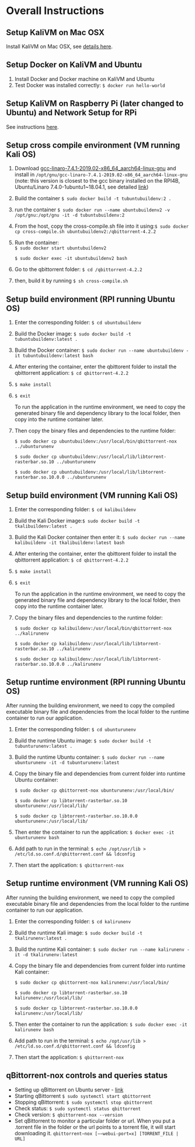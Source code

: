 # Overall Instructions

## Setup KaliVM on Mac OSX

Install KaliVM on Mac OSX, see [details here](https://github.com/jhu-information-security-institute/NwSec/wiki/JHUISI-VM).

## Setup Docker on KaliVM and Ubuntu

1. Install Docker and Docker machine on KaliVM and Ubuntu
2. Test Docker was installed correctly: `$ docker run hello-world`

## Setup KaliVM on Raspberry Pi (later changed to Ubuntu) and Network Setup for RPi

See instructions [here](https://github.com/jhu-information-security-institute/NwSec/wiki/Kali-RPI4B).

## Setup cross compile environment (VM running Kali OS)

1. Download [gcc-linaro-7.4.1-2019.02-x86_64_aarch64-linux-gnu](https://releases.linaro.org/components/toolchain/binaries/7.4-2019.02/aarch64-linux-gnu) and install in `/opt/gnu/gcc-linaro-7.4.1-2019.02-x86_64_aarch64-linux-gnu` (note: this version is closest to the gcc binary installed on the RPI4B, Ubuntu/Linaro 7.4.0-1ubuntu1~18.04.1, see detailed [link](https://releases.linaro.org/components/toolchain/binaries/7.4-2019.02/aarch64-linux-gnu/))
2. Build the container `$ sudo docker build -t tubuntubuildenv:2 .`
3. run the container `$ sudo docker run --name ubuntubuildenv2 -v /opt/gnu:/opt/gnu -it -d tubuntubuildenv:2`
4. From the host, copy the cross-compile.sh file into it using:`$ sudo docker cp cross-compile.sh ubuntubuildenv2:/qbittorrent-4.2.2`
5. Run the container:  
    `$ sudo docker start ubuntubuildenv2` 
    
    `$ sudo docker exec -it ubuntubuildenv2 bash`
6. Go to the qbittorrent folder: `$ cd /qbittorrent-4.2.2`
7. then, build it by running `$ sh cross-compile.sh`

## Setup build environment (RPI running Ubuntu OS)

1. Enter the corresponding folder: `$ cd ubuntubuildenv`
2. Build the Docker image: `$ sudo docker build -t tubuntubuildenv:latest .`
3. Build the Docker container: `$ sudo docker run --name ubuntubuildenv -it tubuntubuildenv:latest bash`
4. After entering the container, enter the qbittorent folder to install the qbittorrent application: `$ cd qbittorrent-4.2.2`
5. `$ make install`
6. `$ exit`

    To run the application in the runtime environment, we need to copy the generated binary file and dependency library to the local folder, then copy into the runtime container later.

7. Then copy the binary files and dependencies to the runtime folder: 

    `$ sudo docker cp ubuntubuildenv:/usr/local/bin/qbittorrent-nox ../ubunturunenv`

    `$ sudo docker cp ubuntubuildenv:/usr/local/lib/libtorrent-rasterbar.so.10 ../ubunturunenv`

    `$ sudo docker cp ubuntubuildenv:/usr/local/lib/libtorrent-rasterbar.so.10.0.0 ../ubunturunenv`

## Setup build environment (VM running Kali OS)

1. Enter the corresponding folder: `$ cd kalibuildenv`
2. Build the Kali Docker image:`$ sudo docker build -t tkalibuildenv:latest .`
3. Build the Kali Docker container then enter it: `$ sudo docker run --name kalibuildenv -it tkalibuildenv:latest bash`
4. After entering the container, enter the qbittorent folder to install the qbittorrent application: `$ cd qbittorrent-4.2.2`
5. `$ make install`
6. `$ exit`

    To run the application in the runtime environment, we need to copy the generated binary file and dependency library to the local folder, then copy into the runtime container later.

7. Copy the binary files and dependencies to the runtime folder: 

    `$ sudo docker cp kalibuildenv:/usr/local/bin/qbittorrent-nox ../kalirunenv`

    `$ sudo docker cp kalibuildenv:/usr/local/lib/libtorrent-rasterbar.so.10 ../kalirunenv`
    
    `$ sudo docker cp kalibuildenv:/usr/local/lib/libtorrent-rasterbar.so.10.0.0 ../kalirunenv`

## Setup runtime environment (RPI running Ubuntu OS)

After running the building environment, we need to copy the compiled executable binary file and dependencies from the local folder to the runtime container to run our application.

1. Enter the corresponding folder: `$ cd ubunturunenv`
2. Build the runtime Ubuntu image: `$ sudo docker build -t tubunturunenv:latest .`
3. Build the runtime Ubuntu container: `$ sudo docker run --name ubunturunenv -it -d tubunturunenv:latest`
4. Copy the binary file and dependencies from current folder into runtime Ubuntu container: 

    `$ sudo docker cp qbittorrent-nox ubunturunenv:/usr/local/bin/`

    `$ sudo docker cp libtorrent-rasterbar.so.10 ubunturunenv:/usr/local/lib/`
    
    `$ sudo docker cp libtorrent-rasterbar.so.10.0.0 ubunturunenv:/usr/local/lib/`   
    
5. Then enter the container to run the application: `$ docker exec -it ubunturunenv bash`
6. Add path to run in the terminal: `$ echo /opt/usr/lib > /etc/ld.so.conf.d/qbittorrent.conf && ldconfig`
7. Then start the application: `$ qbittorrent-nox`

## Setup runtime environment (VM running Kali OS)

After running the building environment, we need to copy the compiled executable binary file and dependencies from the local folder to the runtime container to run our application.

1. Enter the corresponding folder: `$ cd kalirunenv`
2. Build the runtime Kali image: `$ sudo docker build -t tkalirunenv:latest .`
3. Build the runtime Kali container: `$ sudo docker run --name kalirunenv -it -d tkalirunenv:latest`
4. Copy the binary file and dependencies from current folder into runtime Kali container: 

    `$ sudo docker cp qbittorrent-nox kalirunenv:/usr/local/bin/`

    `$ sudo docker cp libtorrent-rasterbar.so.10 kalirunenv:/usr/local/lib/`

    `$ sudo docker cp libtorrent-rasterbar.so.10.0.0 kalirunenv:/usr/local/lib/` 
1. Then enter the container to run the application: `$ sudo docker exec -it kalirunenv bash`
2. Add path to run in the terminal: `$ echo /opt/usr/lib > /etc/ld.so.conf.d/qbittorrent.conf && ldconfig`
3. Then start the application: `$ qbittorrent-nox`

## qBittorrent-nox controls and queries status

- Setting up qBittorrent on Ubuntu server - [link](https://github.com/qbittorrent/qBittorrent/wiki/Setting-up-qBittorrent-on-Ubuntu-server-as-daemon-with-Web-interface-(15.04-and-newer))
- Starting qBittorrent `$ sudo systemctl start qbittorrent`
- Stopping qBittorrent: `$ sudo systemctl stop qbittorrent`
- Check status: `$ sudo systemctl status qbittorrent`
- Check version: `$ qbittorrent-nox --version`
- Set qBittorrent to monitor a particular folder or url. When you put a .torrent file in the folder or the url points to a torrent file, it will start downloading it. `qbittorrent−nox [−−webui-port=x] [TORRENT_FILE | URL]`

